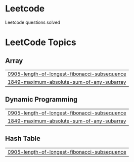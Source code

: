 # Leetcode
Leetcode questions solved

<!---LeetCode Topics Start-->
# LeetCode Topics
## Array
|  |
| ------- |
| [0905-length-of-longest-fibonacci-subsequence](https://github.com/itsvanshika/Leetcode/tree/master/0905-length-of-longest-fibonacci-subsequence) |
| [1849-maximum-absolute-sum-of-any-subarray](https://github.com/itsvanshika/Leetcode/tree/master/1849-maximum-absolute-sum-of-any-subarray) |
## Dynamic Programming
|  |
| ------- |
| [0905-length-of-longest-fibonacci-subsequence](https://github.com/itsvanshika/Leetcode/tree/master/0905-length-of-longest-fibonacci-subsequence) |
| [1849-maximum-absolute-sum-of-any-subarray](https://github.com/itsvanshika/Leetcode/tree/master/1849-maximum-absolute-sum-of-any-subarray) |
## Hash Table
|  |
| ------- |
| [0905-length-of-longest-fibonacci-subsequence](https://github.com/itsvanshika/Leetcode/tree/master/0905-length-of-longest-fibonacci-subsequence) |
<!---LeetCode Topics End-->